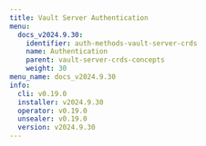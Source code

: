 ```yaml
---
title: Vault Server Authentication
menu:
  docs_v2024.9.30:
    identifier: auth-methods-vault-server-crds
    name: Authentication
    parent: vault-server-crds-concepts
    weight: 30
menu_name: docs_v2024.9.30
info:
  cli: v0.19.0
  installer: v2024.9.30
  operator: v0.19.0
  unsealer: v0.19.0
  version: v2024.9.30
---
```


